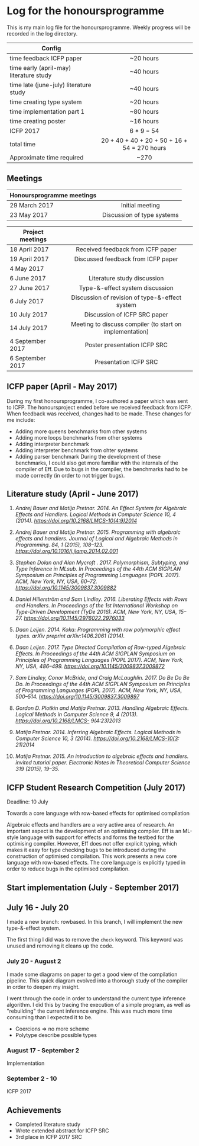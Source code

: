 # Log for the honoursprogramme

This is my main log file for the honoursprogramme. Weekly progress will be recorded in the log directory.

| Config        |          |
| ------------- |:--------:|
| time feedback ICFP paper | ~20 hours |
| time early (april-may) literature study | ~40 hours |
| time late (june-july) literature study | ~40 hours |
| time creating type system | ~20 hours |
| time implementation part 1 | ~80 hours  |
| time creating poster | ~16 hours  |
| ICFP 2017 | 6 * 9 = 54 |
| total time | 20 + 40 + 40 + 20 + 50 + 16 + 54 = 270 hours |
| Approximate time required | ~270 |

## Meetings

| Honoursprogramme meetings        |          |
| ------------- |:--------:|
| 29 March 2017   | Initial meeting |
| 23 May 2017   | Discussion of type systems |

| Project meetings        |          |
| ------------- |:--------:|
| 18 April 2017   | Received feedback from ICFP paper |
| 19 April 2017   | Discussed feedback from ICFP paper |
| 4 May 2017   |  |
| 6 June 2017   | Literature study discussion |
| 27 June 2017   | Type-&-effect system discussion |
| 6 July 2017   | Discussion of revision of type-&-effect system |
| 10 July 2017   | Discussion of ICFP SRC paper |
| 14 July 2017   | Meeting to discuss compiler (to start on implementation) |
| 4 September 2017   | Poster presentation ICFP SRC  |
| 6 September 2017   | Presentation ICFP SRC |

## ICFP paper (April - May 2017)
During my first honoursprogramme, I co-authored a paper which was sent to ICFP. The honoursproject ended before we received feedback from ICFP. When feedback was received, changes had to be made. These changes for me include:
* Adding more queens benchmarks from other systems
* Adding more loops benchmarks from other systems
* Adding interpreter benchmark
* Adding interpreter benchmark from ohter systems
* Adding parser benchmark
During the development of these benchmarks, I could also get more familiar with the internals of the compiler of Eff. Due to bugs in the compiler, the benchmarks had to be made correctly (in order to not trigger bugs).

## Literature study (April - June 2017)
1. *Andrej Bauer and Matija Pretnar. 2014. An Effect System for Algebraic Effects and Handlers. Logical Methods in Computer Science 10, 4 (2014). https://doi.org/10.2168/LMCS-10(4:9)2014*

2. *Andrej Bauer and Matija Pretnar. 2015. Programming with algebraic effects and handlers. Journal of Logical and Algebraic Methods in Programming. 84, 1 (2015), 108–123. https://doi.org/10.1016/j.jlamp.2014.02.001*

3. *Stephen Dolan and Alan Mycroft . 2017. Polymorphism, Subtyping, and Type Inference in MLsub. In Proceedings of the 44th ACM SIGPLAN Symposium on Principles of Programming Languages (POPL 2017). ACM, New York, NY, USA, 60–72. https://doi.org/10.1145/3009837.3009882*

4. *Daniel Hillerström and Sam Lindley. 2016. Liberating Effects with Rows and Handlers. In Proceedings of the 1st International Workshop on Type-Driven Development (TyDe 2016). ACM, New York, NY, USA, 15–27. https://doi.org/10.1145/2976022.2976033*

5. *Daan Leijen. 2014. Koka: Programming with row polymorphic effect types. arXiv preprint arXiv:1406.2061 (2014).*

6. *Daan Leijen. 2017. Type Directed Compilation of Row-typed Algebraic Effects. In Proceedings of the 44th ACM SIGPLAN Symposium on Principles of Programming Languages (POPL 2017). ACM, New York, NY, USA, 486–499. https://doi.org/10.1145/3009837.3009872*

7. *Sam Lindley, Conor McBride, and Craig McLaughlin. 2017. Do Be Do Be Do. In Proceedings of the 44th ACM SIGPLAN Symposium on Principles of Programming Languages (POPL 2017). ACM, New York, NY, USA, 500–514. https://doi.org/10.1145/3009837.3009897*

8. *Gordon D. Plotkin and Matija Pretnar. 2013. Handling Algebraic Effects. Logical Methods in Computer Science 9, 4 (2013). https://doi.org/10.2168/LMCS- 9(4:23)2013*

9. *Matija Pretnar. 2014. Inferring Algebraic Effects. Logical Methods in Computer Science 10, 3 (2014). https://doi.org/10.2168/LMCS-10(3: 21)2014*

10. *Matija Pretnar. 2015. An introduction to algebraic effects and handlers. invited tutorial paper. Electronic Notes in Theoretical Computer Science 319 (2015), 19–35.*

## ICFP Student Research Competition (July 2017)
Deadline: 10 July

Towards a core language with row-based effects for optimised compilation

Algebraic effects and handlers are a very active area of research. An important aspect is the development of an optimising compiler. Eff is an ML-style language with support for effects and forms the testbed for the optimising compiler. However, Eff does not offer explicit typing, which makes it easy for type checking bugs to be introduced during the construction of optimised compilation. This work presents a new core language with row-based effects. The core language is explicitly typed in order to reduce bugs in the optimised compilation.

## Start implementation (July - September 2017)

## July 16 - July 20
I made a new branch: rowbased. In this branch, I will implement the new type-&-effect system.

The first thing I did was to remove the `check` keyword. This keyword was unused and removing it cleans up the code.

### July 20 - August 2
I made some diagrams on paper to get a good view of the compilation pipeline. This quick diagram evolved into a thorough study of the compiler in order to deepen my insight.

I went through the code in order to understand the current type inference algorithm. I did this by tracing the execution of a simple program, as well as "rebuilding" the current inference engine. This was much more time consuming than I expected it to be.

* Coercions => no more scheme
* Polytype describe possible types

### August 17 - September 2
Implementation

### September 2 - 10
ICFP 2017

## Achievements
- Completed literature study
- Wrote extended abstract for ICFP SRC
- 3rd place in ICFP 2017 SRC
